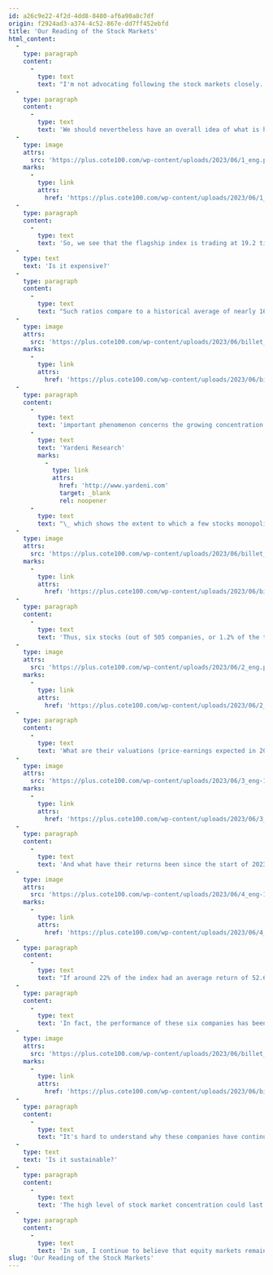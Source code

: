 ```yaml
---
id: a26c9e22-4f2d-4dd8-8480-af6a90a8c7df
origin: f2924ad3-a374-4c52-867e-dd7ff452ebfd
title: 'Our Reading of the Stock Markets'
html_content:
  -
    type: paragraph
    content:
      -
        type: text
        text: "I'm not advocating following the stock markets closely. On the contrary, to follow its evolution daily, an investor quickly loses focus."
  -
    type: paragraph
    content:
      -
        type: text
        text: 'We should nevertheless have an overall idea of what is happening on the stock markets. Specifically, it is important to know the valuation of the market as a whole. I therefore like to consult the Standard & Poor’s site occasionally to get an idea of the valuation of the S&P 500. Here is what it currently says based on expected earnings in 2023 and 2024:'
  -
    type: image
    attrs:
      src: 'https://plus.cote100.com/wp-content/uploads/2023/06/1_eng.png'
    marks:
      -
        type: link
        attrs:
          href: 'https://plus.cote100.com/wp-content/uploads/2023/06/1_eng.png'
  -
    type: paragraph
    content:
      -
        type: text
        text: 'So, we see that the flagship index is trading at 19.2 times forecast earnings for 2023 and 17.2 times for 2024.'
  -
    type: text
    text: 'Is it expensive?'
  -
    type: paragraph
    content:
      -
        type: text
        text: "Such ratios compare to a historical average of nearly 16.0 times expected earnings. We are therefore significantly above this average. But, as we have said many times before, you should not look at the price-earnings ratio in absolute terms, but relative to interest rates. When rates are high, as was the case in the early 1980s, it is normal for the price-earnings ratio to be low. On the other hand, when they are low, higher ratios are justified. Here's a chart we've shown a few times in the past that actually relates the price-earnings ratio to interest rates on 10-year US government bonds:"
  -
    type: image
    attrs:
      src: 'https://plus.cote100.com/wp-content/uploads/2023/06/billet_1_en.png'
    marks:
      -
        type: link
        attrs:
          href: 'https://plus.cote100.com/wp-content/uploads/2023/06/billet_1_en.png'
  -
    type: paragraph
    content:
      -
        type: text
        text: 'important phenomenon concerns the growing concentration of a few technology stocks in the North American indexes, specifically the S&P 500. Here is a chart from '
      -
        type: text
        text: 'Yardeni Research'
        marks:
          -
            type: link
            attrs:
              href: 'http://www.yardeni.com'
              target: _blank
              rel: noopener
      -
        type: text
        text: "\_ which shows the extent to which a few stocks monopolize a significant portion of the S&P 500 Index:"
  -
    type: image
    attrs:
      src: 'https://plus.cote100.com/wp-content/uploads/2023/06/billet_2-1.png'
    marks:
      -
        type: link
        attrs:
          href: 'https://plus.cote100.com/wp-content/uploads/2023/06/billet_2-1.png'
  -
    type: paragraph
    content:
      -
        type: text
        text: 'Thus, six stocks (out of 505 companies, or 1.2% of the total) account for 22.3% of the index. The market caps of these six stocks are as follows:'
  -
    type: image
    attrs:
      src: 'https://plus.cote100.com/wp-content/uploads/2023/06/2_eng.png'
    marks:
      -
        type: link
        attrs:
          href: 'https://plus.cote100.com/wp-content/uploads/2023/06/2_eng.png'
  -
    type: paragraph
    content:
      -
        type: text
        text: 'What are their valuations (price-earnings expected in 2023)?'
  -
    type: image
    attrs:
      src: 'https://plus.cote100.com/wp-content/uploads/2023/06/3_eng-1.png'
    marks:
      -
        type: link
        attrs:
          href: 'https://plus.cote100.com/wp-content/uploads/2023/06/3_eng-1.png'
  -
    type: paragraph
    content:
      -
        type: text
        text: 'And what have their returns been since the start of 2023?'
  -
    type: image
    attrs:
      src: 'https://plus.cote100.com/wp-content/uploads/2023/06/4_eng-1.png'
    marks:
      -
        type: link
        attrs:
          href: 'https://plus.cote100.com/wp-content/uploads/2023/06/4_eng-1.png'
  -
    type: paragraph
    content:
      -
        type: text
        text: "If around 22% of the index had an average return of 52.6%, we can conclude that these six stocks have contributed the lion's share of the 9.1% return recorded by the S&P 500 since the start of 2023. According to a recent article in the Wall Street Journal, without the 10 largest companies in the S&P 500, the performance of this index would be negative since the beginning of 2023."
  -
    type: paragraph
    content:
      -
        type: text
        text: 'In fact, the performance of these six companies has been dominant for the past ten years. Still according to Yardeni Research, here is the performance of the six stocks mentioned above since 2013 compared to that of the S&P 500 excluding these six companies:'
  -
    type: image
    attrs:
      src: 'https://plus.cote100.com/wp-content/uploads/2023/06/billet_3-1.png'
    marks:
      -
        type: link
        attrs:
          href: 'https://plus.cote100.com/wp-content/uploads/2023/06/billet_3-1.png'
  -
    type: paragraph
    content:
      -
        type: text
        text: "It's hard to understand why these companies have continued to dominate stock market performance for so long. It must be admitted that these are dominant companies whose financial performance is exceptional. On the other hand, we believe that part of this dominance is linked to certain cognitive biases of investors, notably those of conforming (to “following the herd”) and of extrapolating recent outperformance. It is also likely that the growing popularity of index investing is contributing to the performance of these six companies."
  -
    type: text
    text: 'Is it sustainable?'
  -
    type: paragraph
    content:
      -
        type: text
        text: 'The high level of stock market concentration could last for a long time. However, it seems to me that we could expect a lower relative stock market performance from the mega-companies such as Apple, Microsoft, or Alphabet. With a capitalization of more than $2,800 billion ($2.8 trillion) for Apple, how could one extrapolate a compound annual return of around 15% of its stock over the next 10 years? Indeed, such a return would translate into a market capitalization of $11.4 trillion in 10 years (not considering likely future share buybacks).'
  -
    type: paragraph
    content:
      -
        type: text
        text: 'In sum, I continue to believe that equity markets remain reasonably valued, especially when excluding a handful of stocks that have largely dominated the markets since the start of 2023 and over the past 10 years.'
slug: 'Our Reading of the Stock Markets'
---
```

